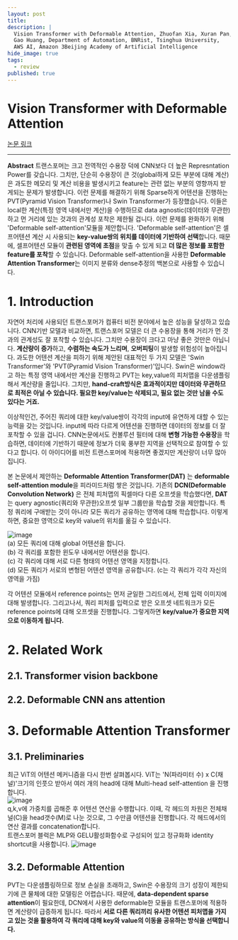 ```yaml
---
layout: post
title: 
description: |
  Vision Transformer with Deformable Attention, Zhuofan Xia, Xuran Pan, Shiji Song, Li Erran Li, 
  Gao Huang, Department of Automation, BNRist, Tsinghua University, 
  AWS AI, Amazon 3Beijing Academy of Artificial Intelligence
hide_image: true
tags:
  - review
published: true
---
```


# Vision Transformer with Deformable Attention
[논문 링크](https://openaccess.thecvf.com/content/CVPR2022/html/Xia_Vision_Transformer_With_Deformable_Attention_CVPR_2022_paper.html?ref=https://githubhelp.com)

* * *
**Abstract**
 트랜스포머는 크고 전역적인 수용장 덕에 CNN보다 더 높은 Represntation Power를 갖습니다. 
그치만, 단순히 수용장이 큰 것(global하게 모든 부분에 대해 계산)은 과도한 메모리 및 계산 비용을 발생시키고 feature는 관련 없는 부분의 영향까지 받게되는 문제가 발생합니다.
이런 문제를 해결하기 위해 Sparse하게 어텐션을 진행하는 PVT(Pyramid Vision Transformer)나 Swin Transformer가 등장했습니다. 
이들은 local한 계산(특정 영역 내에서만 계산)을 수행하므로 data agnostic(데이터와 무관한)하고 먼 거리에 있는 것과의 관계성 
포착은 제한될 겁니다. 이런 문제를 완화하기 위해 'Deformable self-attention'모듈을 제안합니다. 
'Deformable self-attention'은 셀프어텐션 계산 시 사용되는 **key-value쌍의 위치를 데이터에 기반하여 선택**합니다. 
때문에, 셀프어텐션 모듈이 **관련된 영역에 초점**을 맞출 수 있게 되고 **더 많은 정보를 포함한 feature를 포착**할 수 있습니다. 
Deformable self-attention을 사용한 **Deformable Attention Transformer**는 이미지 분류와 dense추정의 백본으로 사용할 수 있습니다.


# 1. Introduction
 자연어 처리에 사용되던 트랜스포머가 컴퓨터 비전 분야에서 높은 성능을 달성하고 있습니다. CNN기반 모델과 비교하면, 트랜스포머 모델은 
더 큰 수용장을 통해 거리가 먼 것과의 관계성도 잘 포착할 수 있습니다. 그치만 수용장이 크다고 마냥 좋은 것만은 아닙니다. 
**계산량이 증가**하고, **수렴하는 속도가 느리며**, **오버피팅**이 발생할 위험성이 높아집니다. 
과도한 어텐션 계산을 피하기 위해 제안된 대표적인 두 가지 모델은 'Swin Transformer'와 'PVT(Pyramid Vision Transformer)'입니다. 
Swin은 window라고 하는 특정 영역 내에서만 계산을 진행하고 PVT는 key,value의 피처맵을 다운샘플링해서 계산량을 줄입니다. 
그치만, **hand-craft방식은 효과적이지만 데이터와 무관하므로 최적은 아닐 수 있습니다. 
필요한 key/value는 삭제되고, 필요 없는 것만 남을 수도 있다는 거죠.**   
   
 이상적인건, 주어진 쿼리에 대한 key/value쌍이 각각의 input에 유연하게 대할 수 있는 능력을 갖는 것입니다. input에 따라 다르게 
어텐션을 진행하면 데이터의 정보를 더 잘 포착할 수 있을 겁니다. CNN논문에서도 컨볼루션 필터에 대해 **변형 가능한 수용장**을 
학습하면, 데이터에 기반하기 때문에 정보가 더욱 풍부한 지역을 선택적으로 참여할 수 있다고 합니다. 이 아이디어를 비전 트랜스포머에 
적용하면 좋겠지만 계산량이 너무 많아집니다.   
   
본 논문에서 제안하는 **Deformable Attention Transformer(DAT)** 는 **deformable self-attention module**을 피라미드처럼 
쌓은 것입니다. 기존의 **DCN(Deformable Convolution Network)** 은 전체 피처맵의 픽셀마다 다른 오프셋을 학습했다면,
**DAT**는 query agnostic(쿼리와 무관한)오프셋 일부 그룹만을 학습할 것을 제안합니다. 특정 쿼리에 구애받는 것이 아니라
모든 쿼리가 공유하는 영역에 대해 학습합니다. 이렇게하면, 중요한 영역으로 key와 value의 위치를 옮길 수 있습니다.   
   
![image](https://user-images.githubusercontent.com/69246778/214780171-e5ec7f19-5625-4f8c-a679-46aa14fd111d.png)   
(a) 모든 쿼리에 대해 global 어텐션을 합니다.   
(b) 각 쿼리를 포함한 윈도우 내에서만 어텐션을 합니다.   
(c) 각 쿼리에 대해 서로 다른 형태의 어텐션 영역을 지정합니다.   
(d) 모든 쿼리가 서로의 변형된 어텐션 영역을 공유합니다. (c는 각 쿼리가 각각 자신의 영역을 가짐)   
   
각 어텐션 모듈에서 reference points는 먼저 균일한 그리드에서, 전체 입력 이미지에 대해 발생합니다. 그리고나서, 쿼리 피처를
입력으로 받은 오프셋 네트워크가 모든 reference points에 대해 오프셋을 진행합니다. 그렇게하면 **key/value가 중요한 지역으로
이동하게 됩니다.** 



# 2. Related Work
## 2.1. Transformer vision backbone
## 2.2. Deformable CNN ans attention 

# 3. Deformable Attention Transformer
## 3.1. Preliminaries
최근 ViT의 어텐션 메커니즘을 다시 한번 살펴봅시다. ViT는 'N(파라미터 수) x C(채널)'크기의 인풋으 받아서 여러 개의 head에 대해
Multi-head self-attention 을 진행합니다.   
![image](https://user-images.githubusercontent.com/69246778/214783660-738fe646-e934-4cd7-9164-6bb2cead236d.png)   
q,k,v에 가중치를 곱해준 후 어텐션 연산을 수행합니다. 이때, 각 헤드의 차원은 전체채널(C)을 head갯수(M)로 나눈 것으로, 그 수만큼
어텐션을 진행합니다. 각 헤드에서의 연산 결과를 concatenation합니다.   
 트랜스포머 블럭은 MLP와 GELU활성화함수로 구성되어 있고 정규화화 identity shortcut을 사용합니다.
 ![image](https://user-images.githubusercontent.com/69246778/214784770-9ec82013-cea2-476b-95df-16430f0dcf4a.png)   
 
 ## 3.2. Deformable Attention
  PVT는 다운샘플링하므로 정보 손실을 초래하고, Swin은 수용장의 크기 성장이 제한되기에 큰 물체에 대한 모델링은 어렵습니다.
 때문에, **data-dependent sparse attention**이 필요한데, DCN에서 사용한 deformable한 모듈을 트랜스포머에 적용하면 계산량이 
 급증하게 됩니다. 따라서 **서로 다른 쿼리끼리 유사한 어텐션 피처맵을 가지고 있는 것을 활용하여 각 쿼리에 대해 key와 value의
 이동을 공유하는 방식을 선택합니다.**
 
 

